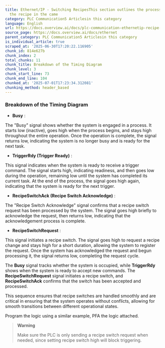 ```yaml
---
title: Ethernet/IP - Switching RecipesThis section outlines the process for changing
  the recipe in the came
category: PLC Communication5 Articlesin this category
language: English
url: https://docs.overview.ai/docs/plc-communication-ethernetip-recipe-switch
source_page: https://docs.overview.ai/docs/ethernet
parent_category: PLC Communication5 Articlesin this category
is_individual_article: true
scraped_at: '2025-06-30T17:20:22.116905'
chunk_id: 814e627b
chunk_index: 2
total_chunks: 11
chunk_title: Breakdown of the Timing Diagram
chunk_level: 3
chunk_start_line: 73
chunk_end_line: 104
chunked_at: '2025-07-01T17:23:34.312081'
chunking_method: header_based
---
```


### Breakdown of the Timing Diagram

  * **Busy** :

The "Busy" signal shows whether the system is engaged in a process. It starts low \(inactive\), goes high when the process begins, and stays high throughout the entire operation. Once the operation is complete, the signal returns low, indicating the system is no longer busy and is ready for the next task.

  * **TriggerRdy \(Trigger Ready\)** :

This signal indicates when the system is ready to receive a trigger command. The signal starts high, indicating readiness, and then goes low during the operation, remaining low until the system has completed its current task. At the end of the process, the signal goes high again, indicating that the system is ready for the next trigger.

  * **RecipeSwitchAck \(Recipe Switch Acknowledge\)** :

The "Recipe Switch Acknowledge" signal confirms that a recipe switch request has been processed by the system. The signal goes high briefly to acknowledge the request, then returns low, indicating that the acknowledgement process is complete.

  * **RecipeSwitchRequest** :

This signal initiates a recipe switch. The signal goes high to request a recipe change and stays high for a short duration, allowing the system to register the request. Once the system has acknowledged the request and begun processing it, the signal returns low, completing the request cycle.




The **Busy** signal tracks whether the system is occupied, while **TriggerRdy** shows when the system is ready to accept new commands. The **RecipeSwitchRequest** signal initiates a recipe switch, and **RecipeSwitchAck** confirms that the switch has been accepted and processed.

This sequence ensures that recipe switches are handled smoothly and are critical in ensuring that the system operates without conflicts, allowing for smooth transitions between different operational states.

Program the logic using a similar example, PFA the logic attached.

> **Warning**
> 
> Make sure the PLC is only sending a recipe switch request when needed, since setting recipe switch high will block triggering.
